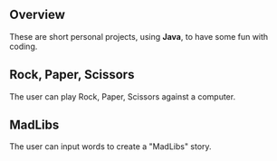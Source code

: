 ## **Overview**

These are short personal projects, using **Java**, to have some fun with coding.



## **Rock, Paper, Scissors**

The user can play Rock, Paper, Scissors against a computer.

## **MadLibs**

The user can input words to create a "MadLibs" story.
